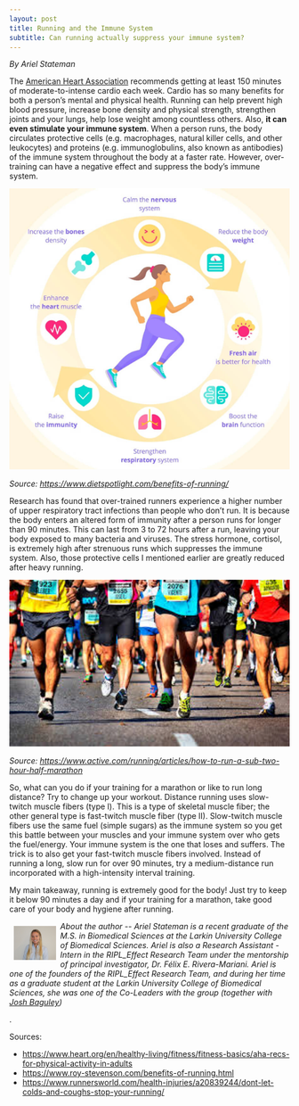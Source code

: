 ```yaml
---
layout: post
title: Running and the Immune System
subtitle: Can running actually suppress your immune system?
---
```


*By Ariel Stateman*

The <a href="https://www.heart.org/" target="_blank">American Heart Association</a> recommends getting at least 150 minutes of moderate-to-intense cardio each week. Cardio has so many benefits for both a person’s mental and physical health. Running can help prevent high blood pressure, increase bone density and physical strength, strengthen joints and your lungs, help lose weight among countless others. Also, **it can even stimulate your immune system**. When a person runs, the body circulates protective cells (e.g. macrophages, natural killer cells, and other leukocytes) and proteins (e.g. immunoglobulins, also known as antibodies) of the immune system throughout the body at a faster rate. However, over-training can have a negative effect and suppress the body’s immune system.

<img src="/img/running.png" alt="Benefits of Carviovascular Exercise" class="inline"/>

*Source: https://www.dietspotlight.com/benefits-of-running/* 

Research has found that over-trained runners experience a higher number of upper respiratory tract infections than people who don’t run. It is because the body enters an altered form of immunity after a person runs for longer than 90 minutes. This can last from 3 to 72 hours after a run, leaving your body exposed to many bacteria and viruses. The stress hormone, cortisol, is extremely high after strenuous runs which suppresses the immune system. Also, those protective cells I mentioned earlier are greatly reduced after heavy running.

<img src="/img/running1.png" alt="Disadvantage of Over-training" class="inline"/>

*Source: https://www.active.com/running/articles/how-to-run-a-sub-two-hour-half-marathon* 

So, what can you do if your training for a marathon or like to run long distance? Try to change up your workout. Distance running uses slow-twitch muscle fibers (type I). This is a type of skeletal muscle fiber; the other general type is fast-twitch muscle fiber (type II). Slow-twitch muscle fibers use the same fuel (simple sugars) as the immune system so you get this battle between your muscles and your immune system over who gets the fuel/energy. Your immune system is the one that loses and suffers. The trick is to also get your fast-twitch muscle fibers involved. Instead of running a long, slow run for over 90 minutes, try a medium-distance run incorporated with a high-intensity interval training.     

My main takeaway, running is extremely good for the body! Just try to keep it below 90 minutes a day and if your training for a marathon, take good care of your body and hygiene after running.


<img src="/img/Ariel.jpg" alt="Ariel Stateman" align="left" style="width: 15%; height: 15%; margin:8px">
<p><i>About the author -- Ariel Stateman is a recent graduate of the M.S. in Biomedical Sciences at the Larkin University College of Biomedical Sciences. Ariel is also a Research Assistant - Intern in the RIPL_Effect Research Team under the mentorship of principal investigator, Dr. Félix E. Rivera-Mariani. Ariel is one of the founders of the RIPL_Effect Research Team, and during her time as a graduate student at the Larkin University College of Biomedical Sciences, she was one of the Co-Leaders with the group (together with <a href="https://www.riplrt.com/members/#Joshua%20Baguley" target="_blank"> Josh Baguley</a>) </i></p>.

Sources: 

- https://www.heart.org/en/healthy-living/fitness/fitness-basics/aha-recs-for-physical-activity-in-adults
- https://www.roy-stevenson.com/benefits-of-running.html 
- https://www.runnersworld.com/health-injuries/a20839244/dont-let-colds-and-coughs-stop-your-running/
